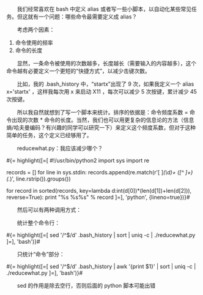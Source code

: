 　　我们经常喜欢在 bash 中定义 alias 或者写一些小脚本，以自动化某些常见任务。但这就有一个问题：哪些命令最需要定义成 alias？

　　考虑两个因素：

1. 命令使用的频率
2. 命令的长度

　　显然，一条命令被使用的次数越多，长度越长（需要输入的内容越多），这个命令越有必要定义一个更短的“快捷方式”，以减少击键次数。

　　比如，我的 .bash_history 中，“startx”出现了 9 次，如果我定义一个 alias x='startx' ，这样我每次用 x 来启动 X11 ，每次可以减少 5 次按键，累计减少 45 次按键。

　　所以我自然就想到了写一个脚本来统计。排序的依据是：命令频度系数 = 命令出现的次数 * 命令的长度。当然，我们也可以用更复杂的信息论的方法（信息熵/哈夫曼编码？有兴趣的同学可以研究一下）来定义这个频度系数，但对于这种简单的任务，这个定义已经够用了。

　　reducewhat.py：我应该减少哪个？

#{= highlight([=[
#!/usr/bin/python2
import sys
import re

records = []
for line in sys.stdin:
	records.append(re.match(r'[ ]*(\d)+ ([^ ]+)(.*)', line.rstrip()).groups())

for record in sorted(records, key=lambda d:int(d[0])*(len(d[1])+len(d[2])), reverse=True):
	print "%s %s%s" % record
]=], 'python', {lineno=true})}#

　　然后可以有两种调用方式：

　　统计整个命令行：

#{= highlight([=[
sed '/^$/d' .bash_history | sort | uniq -c | ./reducewhat.py
]=], 'bash')}#

　　只统计“命令”部分：

#{= highlight([=[
sed '/^$/d' .bash_history | awk '{print $1}' | sort | uniq -c | ./reducewhat.py
]=], 'bash')}#

　　sed 的作用是除去空行，否则后面的 python 脚本可能出错
